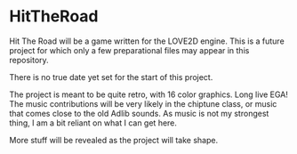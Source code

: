 # HitTheRoad

Hit The Road will be a game written for the LOVE2D engine.
This is a future project for which only a few preparational files may appear in this repository.

There is no true date yet set for the start of this project.

The project is meant to be quite retro, with 16 color graphics. Long live EGA!
The music contributions will be very likely in the chiptune class, or music that comes close to the old Adlib sounds. As music is not my strongest thing, I am a bit reliant on what I can get here.

More stuff will be revealed as the project will take shape.
